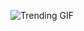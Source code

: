 
<!-- GIF_SECTION -->
![Trending GIF](https://media1.giphy.com/media/v1.Y2lkPThiYjIxNzcyZ2toODAyeGQ3ZnZnaWV4dGVnanQ2OW8xdzZveHN6cjRucWxkNTkyciZlcD12MV9naWZzX3NlYXJjaCZjdD1n/KEzraGlQTEHkarhUPO/giphy.gif)
<!-- END_GIF_SECTION -->
